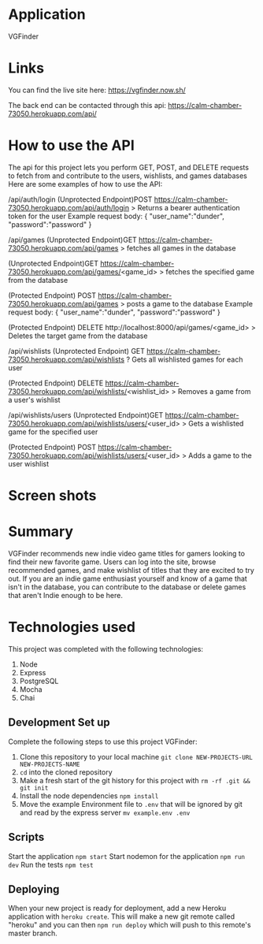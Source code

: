 # Application
VGFinder

# Links
You can find the live site here:
https://vgfinder.now.sh/

The back end can be contacted through this api:
https://calm-chamber-73050.herokuapp.com/api/

# How to use the API
The api for this project lets you perform GET, POST, and DELETE requests to fetch from and contribute to the users, wishlists, and games databases
Here are some examples of how to use the API:

  /api/auth/login
 (Unprotected Endpoint)POST https://calm-chamber-73050.herokuapp.com/api/auth/login  > Returns a bearer authentication token for the user
	Example request body: 
	{
		"user_name":"dunder",
		"password":"password"
	}
	
  /api/games
 (Unprotected Endpoint)GET https://calm-chamber-73050.herokuapp.com/api/games > fetches all games in the database
 
 (Unprotected Endpoint)GET https://calm-chamber-73050.herokuapp.com/api/games/<game_id> > fetches the specified game from the database
 
 (Protected Endpoint) POST https://calm-chamber-73050.herokuapp.com/api/games > posts a game to the database
 	Example request body: 
	{
		"user_name":"dunder",
		"password":"password"
	}
	
 (Protected Endpoint) DELETE http://localhost:8000/api/games/<game_id> > Deletes the target game from the database

 /api/wishlists
 (Unprotected Endpoint) GET https://calm-chamber-73050.herokuapp.com/api/wishlists ? Gets all wishlisted games for each user
 
 (Protected Endpoint) DELETE https://calm-chamber-73050.herokuapp.com/api/wishlists/<wishlist_id> > Removes a game from a user's wishlist

 
 /api/wishlists/users
 (Unprotected Endpoint)GET https://calm-chamber-73050.herokuapp.com/api/wishlists/users/<user_id> > Gets a wishlisted game for the specified user
 
 (Protected Endpoint) POST https://calm-chamber-73050.herokuapp.com/api/wishlists/users/<user_id> > Adds a game to the user wishlist
 
# Screen shots


# Summary
VGFinder recommends new indie video game titles for gamers looking to find their new favorite game.
Users can log into the site, browse recommended games, and make wishlist of titles that they are excited to try out.
If you are an indie game enthusiast yourself and know of a game that isn't in the database, you can contribute to the database or delete games that aren't Indie enough to be here.
 
# Technologies used
This project was completed with the following technologies:
1. Node
2. Express
3. PostgreSQL
4. Mocha
5. Chai

## Development Set up
Complete the following steps to use this project VGFinder:

1. Clone this repository to your local machine `git clone NEW-PROJECTS-URL NEW-PROJECTS-NAME`
2. `cd` into the cloned repository
3. Make a fresh start of the git history for this project with `rm -rf .git && git init`
4. Install the node dependencies `npm install`
5. Move the example Environment file to `.env` that will be ignored by git and read by the express server `mv example.env .env`

## Scripts
Start the application `npm start`
Start nodemon for the application `npm run dev`
Run the tests `npm test`

## Deploying
When your new project is ready for deployment, add a new Heroku application with `heroku create`. This will make a new git remote called "heroku" and you can then `npm run deploy` which will push to this remote's master branch.